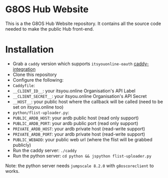 # G8OS Hub Website
This is a the G8OS Hub Website repository. It contains all the source code needed to make the public Hub front-end.

# Installation
- Grab a `caddy` version which supports `itsyouonline-oauth` [caddy-integration](https://github.com/itsyouonline/caddy-integration)
- Clone this repository
- Configure the following:
 - `Caddyfile`:
  - `__CLIENT_ID__`: your itsyou.online Organisation's API Label
  - `__CLIENT_SECRET__`: your itsyou.online Organisation's API Secret
  - `__HOST__`: your public host where the callback will be called (need to be set on itsyou.online too)
 - `python/flist-uploader.py`:
  - `PUBLIC_ARDB_HOST`: your ardb public host (read only support)
  - `PUBLIC_ARDB_PORT`: your ardb public port (read only support)
  - `PRIVATE_ARDB_HOST`: your ardb private host (read-write support)
  - `PRIVATE_ARDB_PORT`: your ardb private host (read-write support)
  - `PUBLIC_WEBADD`: your public web url (where the flist will be grabbed publicly)
- Run the caddy server: `./caddy`
- Run the python server: `cd python && jspython flist-uploader.py`

Note: the python server needs `jumpscale 8.2.0` with `g8oscoreclient` to works.

